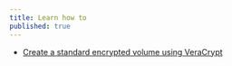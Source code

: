 ```yaml
---
title: Learn how to
published: true
---
```

- [Create a standard encrypted volume using VeraCrypt](en/topics/tool-5-veracrypt/1-standard-volume/3-howto-standard.md)
